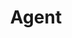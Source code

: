 ---
layout: term
title: 'Agent'
name: agent
description: "Terme utilisé pour désigner les joueurs d’Ingress."
---